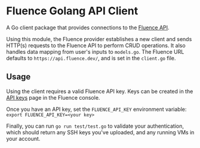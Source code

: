 # Fluence Golang API Client

A Go client package that provides connections to the [Fluence API](https://api.fluence.dev/docs).

Using this module, the Fluence provider establishes a new client and sends HTTP(s) requests to the Fluence API to perform CRUD operations. It also handles data mapping from user's inputs to `models.go`. The Fluence URL defaults to `https://api.fluence.dev/`, and is set in the `client.go` file.

## Usage
Using the client requires a valid Fluence API key. Keys can be created in the [API keys](https://console.fluence.network/settings/api-keys) page in the Fluence console.

Once you have an API key, set the `FLUENCE_API_KEY` environment variable:
`export FLUENCE_API_KEY=<your key>`

Finally, you can run `go run test/test.go` to validate your authentication, which should return any SSH keys you've uploaded, and any running VMs in your account. 